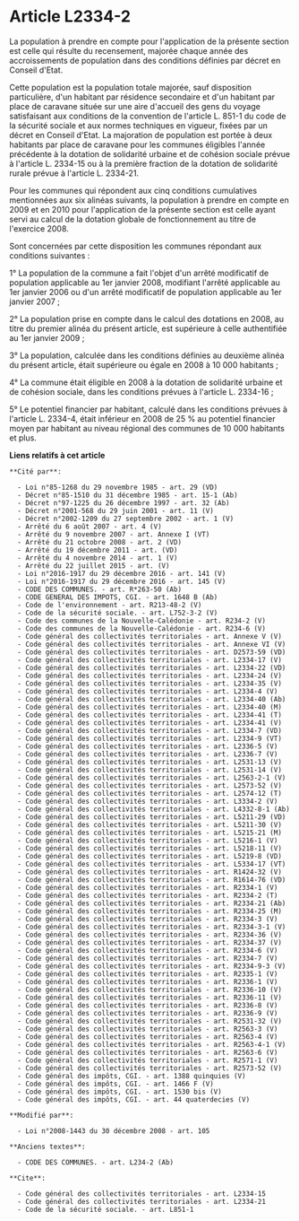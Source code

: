 # Article L2334-2

La population à prendre en compte pour l'application de la présente section est celle qui résulte du recensement, majorée
chaque année des accroissements de population dans des conditions définies par décret en Conseil d'Etat. 

Cette population est la population totale majorée, sauf disposition particulière, d'un habitant par résidence secondaire et
d'un habitant par place de caravane située sur une aire d'accueil des gens du voyage satisfaisant aux conditions de la
convention de l'article L. 851-1 du code de la sécurité sociale et aux normes techniques en vigueur, fixées par un décret en
Conseil d'Etat. La majoration de population est portée à deux habitants par place de caravane pour les communes éligibles
l'année précédente à la dotation de solidarité urbaine et de cohésion sociale prévue à l'article L. 2334-15 ou à la première
fraction de la dotation de solidarité rurale prévue à l'article L. 2334-21. 

Pour les communes qui répondent aux cinq conditions cumulatives mentionnées aux six alinéas suivants, la population à prendre
en compte en 2009 et en 2010 pour l'application de la présente section est celle ayant servi au calcul de la dotation globale
de fonctionnement au titre de l'exercice 2008. 

Sont concernées par cette disposition les communes répondant aux conditions suivantes : 

1° La population de la commune a fait l'objet d'un arrêté modificatif de population applicable au 1er janvier 2008, modifiant
l'arrêté applicable au 1er janvier 2006 ou d'un arrêté modificatif de population applicable au 1er janvier 2007 ; 

2° La population prise en compte dans le calcul des dotations en 2008, au titre du premier alinéa du présent article, est
supérieure à celle authentifiée au 1er janvier 2009 ; 

3° La population, calculée dans les conditions définies au deuxième alinéa du présent article, était supérieure ou égale en
2008 à 10 000 habitants ; 

4° La commune était éligible en 2008 à la dotation de solidarité urbaine et de cohésion sociale, dans les conditions prévues
à l'article L. 2334-16 ; 

5° Le potentiel financier par habitant, calculé dans les conditions prévues à l'article L. 2334-4, était inférieur en 2008 de
25 % au potentiel financier moyen par habitant au niveau régional des communes de 10 000 habitants et plus.

**Liens relatifs à cet article**

	**Cité par**:

	  - Loi n°85-1268 du 29 novembre 1985 - art. 29 (VD)
	  - Décret n°85-1510 du 31 décembre 1985 - art. 15-1 (Ab)
	  - Décret n°97-1225 du 26 décembre 1997 - art. 32 (Ab)
	  - Décret n°2001-568 du 29 juin 2001 - art. 11 (V)
	  - Décret n°2002-1209 du 27 septembre 2002 - art. 1 (V)
	  - Arrêté du 6 août 2007 - art. 4 (V)
	  - Arrêté du 9 novembre 2007 - art. Annexe I (VT)
	  - Arrêté du 21 octobre 2008 - art. 2 (VD)
	  - Arrêté du 19 décembre 2011 - art. (VD)
	  - Arrêté du 4 novembre 2014 - art. 1 (V)
	  - Arrêté du 22 juillet 2015 - art. (V)
	  - Loi n°2016-1917 du 29 décembre 2016 - art. 141 (V)
	  - Loi n°2016-1917 du 29 décembre 2016 - art. 145 (V)
	  - CODE DES COMMUNES. - art. R*263-50 (Ab)
	  - CODE GENERAL DES IMPOTS, CGI. - art. 1648 B (Ab)
	  - Code de l'environnement - art. R213-48-2 (V)
	  - Code de la sécurité sociale. - art. L752-3-2 (V)
	  - Code des communes de la Nouvelle-Calédonie - art. R234-2 (V)
	  - Code des communes de la Nouvelle-Calédonie - art. R234-6 (V)
	  - Code général des collectivités territoriales - art. Annexe V (V)
	  - Code général des collectivités territoriales - art. Annexe VI (V)
	  - Code général des collectivités territoriales - art. D2573-59 (VD)
	  - Code général des collectivités territoriales - art. L2334-17 (V)
	  - Code général des collectivités territoriales - art. L2334-22 (VD)
	  - Code général des collectivités territoriales - art. L2334-24 (V)
	  - Code général des collectivités territoriales - art. L2334-35 (V)
	  - Code général des collectivités territoriales - art. L2334-4 (V)
	  - Code général des collectivités territoriales - art. L2334-40 (Ab)
	  - Code général des collectivités territoriales - art. L2334-40 (M)
	  - Code général des collectivités territoriales - art. L2334-41 (T)
	  - Code général des collectivités territoriales - art. L2334-41 (V)
	  - Code général des collectivités territoriales - art. L2334-7 (VD)
	  - Code général des collectivités territoriales - art. L2334-9 (VT)
	  - Code général des collectivités territoriales - art. L2336-5 (V)
	  - Code général des collectivités territoriales - art. L2336-7 (V)
	  - Code général des collectivités territoriales - art. L2531-13 (V)
	  - Code général des collectivités territoriales - art. L2531-14 (V)
	  - Code général des collectivités territoriales - art. L2563-2-1 (V)
	  - Code général des collectivités territoriales - art. L2573-52 (V)
	  - Code général des collectivités territoriales - art. L2574-12 (T)
	  - Code général des collectivités territoriales - art. L3334-2 (V)
	  - Code général des collectivités territoriales - art. L4332-8-1 (Ab)
	  - Code général des collectivités territoriales - art. L5211-29 (VD)
	  - Code général des collectivités territoriales - art. L5211-30 (V)
	  - Code général des collectivités territoriales - art. L5215-21 (M)
	  - Code général des collectivités territoriales - art. L5216-1 (V)
	  - Code général des collectivités territoriales - art. L5218-11 (V)
	  - Code général des collectivités territoriales - art. L5219-8 (VD)
	  - Code général des collectivités territoriales - art. L5334-17 (VT)
	  - Code général des collectivités territoriales - art. R1424-32 (V)
	  - Code général des collectivités territoriales - art. R1614-76 (VD)
	  - Code général des collectivités territoriales - art. R2334-1 (V)
	  - Code général des collectivités territoriales - art. R2334-2 (T)
	  - Code général des collectivités territoriales - art. R2334-21 (Ab)
	  - Code général des collectivités territoriales - art. R2334-25 (M)
	  - Code général des collectivités territoriales - art. R2334-3 (V)
	  - Code général des collectivités territoriales - art. R2334-3-1 (V)
	  - Code général des collectivités territoriales - art. R2334-36 (V)
	  - Code général des collectivités territoriales - art. R2334-37 (V)
	  - Code général des collectivités territoriales - art. R2334-6 (V)
	  - Code général des collectivités territoriales - art. R2334-7 (V)
	  - Code général des collectivités territoriales - art. R2334-9-3 (V)
	  - Code général des collectivités territoriales - art. R2335-1 (V)
	  - Code général des collectivités territoriales - art. R2336-1 (V)
	  - Code général des collectivités territoriales - art. R2336-10 (V)
	  - Code général des collectivités territoriales - art. R2336-11 (V)
	  - Code général des collectivités territoriales - art. R2336-8 (V)
	  - Code général des collectivités territoriales - art. R2336-9 (V)
	  - Code général des collectivités territoriales - art. R2531-32 (V)
	  - Code général des collectivités territoriales - art. R2563-3 (V)
	  - Code général des collectivités territoriales - art. R2563-4 (V)
	  - Code général des collectivités territoriales - art. R2563-4-1 (V)
	  - Code général des collectivités territoriales - art. R2563-6 (V)
	  - Code général des collectivités territoriales - art. R2571-1 (V)
	  - Code général des collectivités territoriales - art. R2573-52 (V)
	  - Code général des impôts, CGI. - art. 1388 quinquies (V)
	  - Code général des impôts, CGI. - art. 1466 F (V)
	  - Code général des impôts, CGI. - art. 1530 bis (V)
	  - Code général des impôts, CGI. - art. 44 quaterdecies (V)

	**Modifié par**:

	  - Loi n°2008-1443 du 30 décembre 2008 - art. 105

	**Anciens textes**:

	  - CODE DES COMMUNES. - art. L234-2 (Ab)

	**Cite**:

	  - Code général des collectivités territoriales - art. L2334-15
	  - Code général des collectivités territoriales - art. L2334-21
	  - Code de la sécurité sociale. - art. L851-1
